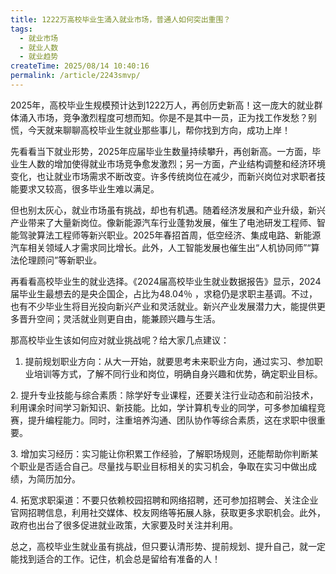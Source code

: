 ```yaml
---
title: 1222万高校毕业生涌入就业市场，普通人如何突出重围？
tags:
  - 就业市场
  - 就业人数
  - 就业趋势
createTime: 2025/08/14 10:40:16
permalink: /article/2243smvp/
---
```

2025年，高校毕业生规模预计达到1222万人，再创历史新高！这一庞大的就业群体涌入市场，竞争激烈程度可想而知。你是不是其中一员，正为找工作发愁？别慌，今天就来聊聊高校毕业生就业那些事儿，帮你找到方向，成功上岸！

先看看当下就业形势，2025年应届毕业生数量持续攀升，再创新高。一方面，毕业生人数的增加使得就业市场竞争愈发激烈；另一方面，产业结构调整和经济环境变化，也让就业市场需求不断改变。许多传统岗位在减少，而新兴岗位对求职者技能要求又较高，很多毕业生难以满足。

但也别太灰心，就业市场虽有挑战，却也有机遇。随着经济发展和产业升级，新兴产业带来了大量新岗位。像新能源汽车行业蓬勃发展，催生了电池研发工程师、智能驾驶算法工程师等新兴职业。2025年春招首周，低空经济、集成电路、新能源汽车相关领域人才需求同比增长。此外，人工智能发展也催生出“人机协同师”“算法伦理顾问”等新职业。

再看看高校毕业生的就业选择。《2024届高校毕业生就业数据报告》显示，2024届毕业生最想去的是央企国企，占比为48.04％ ，求稳仍是求职主基调。不过，也有不少毕业生将目光投向新兴产业和灵活就业。新兴产业发展潜力大，能提供更多晋升空间；灵活就业则更自由，能兼顾兴趣与生活。

那高校毕业生该如何应对就业挑战呢？给大家几点建议：

1. 提前规划职业方向：从大一开始，就要思考未来职业方向，通过实习、参加职业培训等方式，了解不同行业和岗位，明确自身兴趣和优势，确定职业目标。

​2. 提升专业技能与综合素质：除学好专业课程，还要关注行业动态和前沿技术，利用课余时间学习新知识、新技能。比如，学计算机专业的同学，可多参加编程竞赛，提升编程能力。同时，注重培养沟通、团队协作等综合素质，这在求职中很重要。

​3. 增加实习经历：实习能让你积累工作经验，了解职场规则，还能帮助你判断某个职业是否适合自己。尽量找与职业目标相关的实习机会，争取在实习中做出成绩，为简历加分。

​4. 拓宽求职渠道：不要只依赖校园招聘和网络招聘，还可参加招聘会、关注企业官网招聘信息，利用社交媒体、校友网络等拓展人脉，获取更多求职机会。此外，政府也出台了很多促进就业政策，大家要及时关注并利用。

总之，高校毕业生就业虽有挑战，但只要认清形势、提前规划、提升自己，就一定能找到适合的工作。记住，机会总是留给有准备的人！